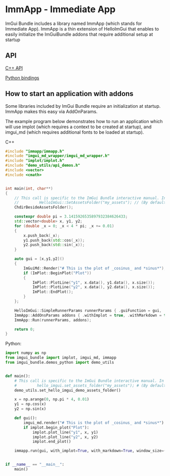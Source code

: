 # ImmApp - Immediate App

ImGui Bundle includes a library named ImmApp (which stands for Immediate App). ImmApp is a thin extension of HelloImGui that enables to easily initialize the ImGuiBundle addons that require additional setup at startup

## API

[C++ API](https://github.com/pthom/imgui_bundle/tree/doc/external/immapp/immapp/runner.h)

[Python bindings](https://github.com/pthom/imgui_bundle/tree/doc/bindings/imgui_bundle/immapp/immapp_cpp.pyi)

## How to start an application with addons

Some libraries included by ImGui Bundle require an initialization at startup. ImmApp makes this easy via AddOnParams.

The example program below demonstrates how to run an application which will use implot (which requires a context to be created at startup), and imgui_md (which requires additional fonts to be loaded at startup).

C++

``` cpp
#include "immapp/immapp.h"
#include "imgui_md_wrapper/imgui_md_wrapper.h"
#include "implot/implot.h"
#include "demo_utils/api_demos.h"
#include <vector>
#include <cmath>


int main(int, char**)
{
    // This call is specific to the ImGui Bundle interactive manual. In a standard application, you could write:
    //         HelloImGui::SetAssetsFolder("my_assets"); // (By default, HelloImGui will search inside "assets")
    ChdirBesideAssetsFolder();

    constexpr double pi = 3.1415926535897932384626433;
    std::vector<double> x, y1, y2;
    for (double _x = 0; _x < 4 * pi; _x += 0.01)
    {
        x.push_back(_x);
        y1.push_back(std::cos(_x));
        y2.push_back(std::sin(_x));
    }

    auto gui = [x,y1,y2]()
    {
        ImGuiMd::Render("# This is the plot of _cosinus_ and *sinus*");  // Markdown
        if (ImPlot::BeginPlot("Plot"))
        {
            ImPlot::PlotLine("y1", x.data(), y1.data(), x.size());
            ImPlot::PlotLine("y2", x.data(), y2.data(), x.size());
            ImPlot::EndPlot();
        }
    };

    HelloImGui::SimpleRunnerParams runnerParams { .guiFunction = gui, .windowSize = {600, 400} };
    ImmApp::AddOnsParams addons { .withImplot = true, .withMarkdown = true };
    ImmApp::Run(runnerParams, addons);

    return 0;
}
```

Python:

``` python
import numpy as np
from imgui_bundle import implot, imgui_md, immapp
from imgui_bundle.demos_python import demo_utils


def main():
    # This call is specific to the ImGui Bundle interactive manual. In a standard application, you could write:
    #         hello_imgui.set_assets_folder("my_assets"); # (By default, HelloImGui will search inside "assets")
    demo_utils.set_hello_imgui_demo_assets_folder()

    x = np.arange(0, np.pi * 4, 0.01)
    y1 = np.cos(x)
    y2 = np.sin(x)

    def gui():
        imgui_md.render("# This is the plot of _cosinus_ and *sinus*")  # Markdown
        if implot.begin_plot("Plot"):
            implot.plot_line("y1", x, y1)
            implot.plot_line("y2", x, y2)
            implot.end_plot()

    immapp.run(gui, with_implot=True, with_markdown=True, window_size=(600, 400))


if __name__ == "__main__":
    main()
```
